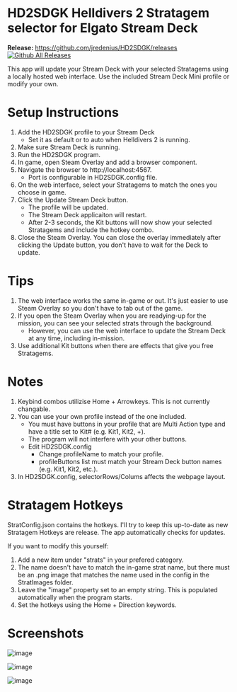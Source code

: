 # HD2SDGK Helldivers 2 Stratagem selector for Elgato Stream Deck

**Release:** https://github.com/jredenius/HD2SDGK/releases
[![Github All Releases](https://img.shields.io/github/downloads/jredenius/HD2SDGK/total.svg)]()

This app will update your Stream Deck with your selected Stratagems using a locally hosted web interface. 
Use the included Stream Deck Mini profile or modify your own.



# Setup Instructions
1) Add the HD2SDGK profile to your Stream Deck
   - Set it as default or to auto when Helldivers 2 is running.
2) Make sure Stream Deck is running.
3) Run the HD2SDGK program.
4) In game, open Steam Overlay and add a browser component.
5) Navigate the browser to http://localhost:4567.
   - Port is configurable in HD2SDGK.config file.
6) On the web interface, select your Stratagems to match the ones you choose in game.
7) Click the Update Stream Deck button.
   - The profile will be updated.
   - The Stream Deck applicaiton will restart.
   - After 2-3 seconds, the Kit buttons will now show your selected Stratagems and include the hotkey combo.
8) Close the Steam Overlay. You can close the overlay immediately after clicking the Update button, you don't have to wait for the Deck to update.



# Tips
1) The web interface works the same in-game or out. It's just easier to use Steam Overlay so you don't have to tab out of the game.
2) If you open the Steam Overlay when you are readying-up for the mission, you can see your selected strats through the background.
     - However, you can use the web interface to update the Stream Deck at any time, including in-mission.
3) Use additional Kit buttons when there are effects that give you free Stratagems.



# Notes
1) Keybind combos utilizise Home + Arrowkeys. This is not currently changable.
2) You can use your own profile instead of the one included.
     - You must have buttons in your profile that are Multi Action type and have a title set to Kit# (e.g. Kit1, Kit2, +).
     - The program will not interfere with your other buttons.
     - Edit HD2SDGK.config
        - Change profileName to match your profile.
        - profileButtons list must match your Stream Deck button names (e.g. Kit1, Kit2, etc.).
3) In HD2SDGK.config, selectorRows/Colums affects the webpage layout.


# Stratagem Hotkeys
StratConfig.json contains the hotkeys. I'll try to keep this up-to-date as new Stratagem Hotkeys are release. The app automatically checks for updates. 

If you want to modify this yourself:
1) Add a new item under "strats" in your prefered category.
2) The name doesn't have to match the in-game strat name, but there must be an .png image that matches the name used in the config in the StratImages folder.
3) Leave the "image" property set to an empty string. This is populated automatically when the program starts.
4) Set the hotkeys using the Home + Direction keywords.

# Screenshots
![image](https://github.com/jredenius/HD2SDGK/assets/22848915/9c7acc21-ef16-4f49-9919-d7cbacfc7236)

![image](https://github.com/jredenius/HD2SDGK/assets/22848915/54737bef-36a7-4516-93de-4c9f9e168b56)

![image](https://github.com/jredenius/HD2SDGK/assets/22848915/8040c5eb-d337-42ec-8577-f17c9715f859)
